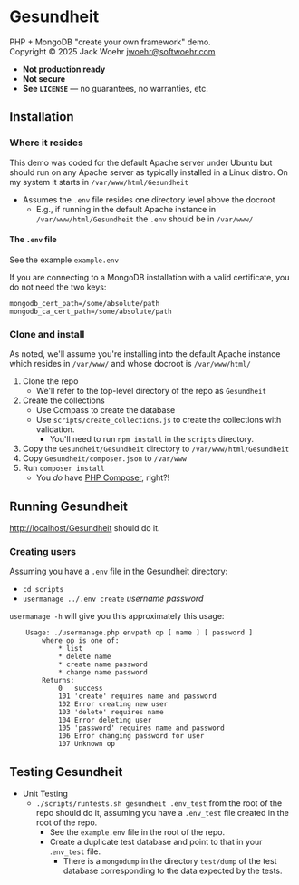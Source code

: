 # Gesundheit

PHP + MongoDB "create your own framework" demo.  
Copyright &copy; 2025 Jack Woehr [jwoehr@softwoehr.com](mailto:jwoehr@softwoehr.com)

- **Not production ready**
- **Not secure**
- **See `LICENSE`** &mdash; no guarantees, no warranties, etc.

## Installation

### Where it resides

This demo was coded for the default Apache server under Ubuntu but should run on any Apache server as typically installed in a Linux distro.
On my system it starts in `/var/www/html/Gesundheit`

- Assumes the `.env` file resides one directory level above the docroot
  - E.g., if running in the default Apache instance in `/var/www/html/Gesundheit` the `.env` should be in `/var/www/`

#### The `.env` file

See the example `example.env`

If you are connecting to a MongoDB installation with a valid certificate, you do not need the two keys:

```properties
mongodb_cert_path=/some/absolute/path
mongodb_ca_cert_path=/some/absolute/path
```

### Clone and install

As noted, we'll assume you're installing into the default Apache instance which resides in `/var/www/` and whose docroot is `/var/www/html/`

1. Clone the repo
    - We'll refer to the top-level directory of the repo as `Gesundheit`
1. Create the collections
    - Use Compass to create the database
    - Use `scripts/create_collections.js` to create the collections with validation.
        - You'll need to run `npm install` in the `scripts` directory.
1. Copy the `Gesundheit/Gesundheit` directory to `/var/www/html/Gesundheit`
1. Copy `Gesundheit/composer.json` to `/var/www`
1. Run `composer install`
    - You _do_ have [PHP Composer](https://getcomposer.org/), right?!

## Running Gesundheit

[http://localhost/Gesundheit](http://localhost/Gesundheit) should do it.

### Creating users

Assuming you have a `.env` file in the Gesundheit directory:

- `cd scripts`
- `usermanage ../.env create` _username_ _password_

`usermanage -h` will give you this approximately this usage:

```text
    Usage: ./usermanage.php envpath op [ name ] [ password ]
        where op is one of:
            * list
            * delete name
            * create name password
            * change name password
        Returns:
            0   success
            101 'create' requires name and password
            102 Error creating new user
            103 'delete' requires name
            104 Error deleting user
            105 'password' requires name and password
            106 Error changing password for user
            107 Unknown op
```

## Testing Gesundheit

- Unit Testing
  - `./scripts/runtests.sh gesundheit .env_test` from the root of the repo should do it, assuming you have a `.env_test` file created in the root of the repo.
    - See the `example.env` file in the root of the repo.
    - Create a duplicate test database and point to that in your .`env_test` file.
      - There is a `mongodump`  in the directory `test/dump` of the test database corresponding to the data expected by the tests.
